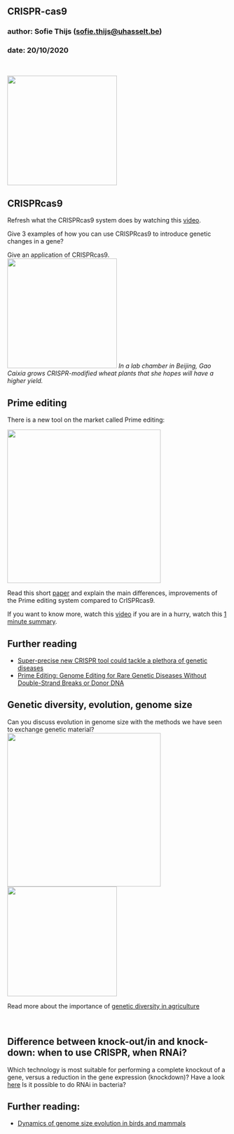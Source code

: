 ## CRISPR-cas9
### author: Sofie Thijs (sofie.thijs@uhasselt.be)
### date: 20/10/2020

&nbsp;
&nbsp;
&nbsp;


<img src="https://media1.giphy.com/media/4nloNqEDVPIdi/giphy.gif" width="250px">

## CRISPRcas9

Refresh what the CRISPRcas9 system does by watching this [video](https://www.youtube.com/watch?v=4YKFw2KZA5o).

Give 3 examples of how you can use CRISPRcas9 to introduce genetic changes in a gene?
  
Give an application of CRISPRcas9.  
<img src="https://www.sciencemag.org/sites/default/files/styles/article_main_image_-_1280w__no_aspect_/public/cc_1_GAO_DSC_3995_1280x720.jpg?itok=zIL-gLCS" width="250px">
*In a lab chamber in Beijing, Gao Caixia grows CRISPR-modified wheat plants that she hopes will have a higher yield.*


## Prime editing
There is a new tool on the market called Prime editing:  
  
<img src="https://media.nature.com/lw800/magazine-assets/d41586-019-03164-5/d41586-019-03164-5_17295426.png" width="350px">


Read this short [paper](https://www.sciencemag.org/news/2019/10/new-prime-genome-editor-could-surpass-crispr) and explain the main differences, improvements of the Prime editing system compared to CrISPRcas9.

If you want to know more, watch this [video](https://www.youtube.com/watch?v=M5mS_moZN_w)
if you are in a hurry, watch this [1 minute summary](https://www.youtube.com/watch?v=FzVV-AkS76I).

## Further reading
- [Super-precise new CRISPR tool could tackle a plethora of genetic diseases](https://www.nature.com/articles/d41586-019-03164-5)
- [Prime Editing: Genome Editing for Rare Genetic Diseases Without Double-Strand Breaks or Donor DNA](https://www.frontiersin.org/articles/10.3389/fgene.2020.00528/full)


## Genetic diversity, evolution, genome size
Can you discuss evolution in genome size with the methods we have seen to exchange genetic material?
<img src="https://media.springernature.com/m685/springer-static/image/art%3A10.1038%2Fs41576-019-0106-6/MediaObjects/41576_2019_106_Fig1_HTML.png" width="350px">
<img src="https://www.pnas.org/content/pnas/114/8/E1460/F2.large.jpg?width=800&height=600&carousel=1" width="250px">

Read more about the importance of [genetic diversity in agriculture](https://medium.com/thenextnorm/importance-of-genetic-diversity-in-agriculture-b9f88f5fda55)

&nbsp;
&nbsp;
&nbsp;


## Difference between knock-out/in and knock-down: when to use CRISPR, when RNAi?
Which technology is most suitable for performing a complete knockout of a gene, versus a reduction in the gene expression (knockdown)?
Have a look [here](https://www.youtube.com/watch?v=U3Z4u0DKbx0)
Is it possible to do RNAi in bacteria?

## Further reading:
- [Dynamics of genome size evolution in birds and mammals](https://www.pnas.org/content/114/8/E1460)

&nbsp;
&nbsp;
&nbsp;
